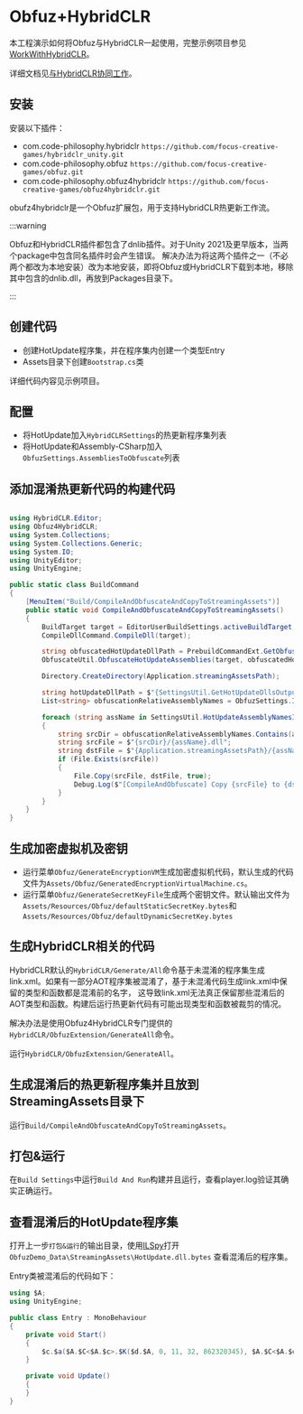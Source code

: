 # Obfuz+HybridCLR

本工程演示如何将Obfuz与HybridCLR一起使用，完整示例项目参见[WorkWithHybridCLR](https://github.com/focus-creative-games/obfuz-samples/tree/main/WorkWithHybridCLR)。

详细文档见[与HybridCLR协同工作](../manual/work-with-hybridclr)。

## 安装

安装以下插件：

- com.code-philosophy.hybridclr `https://github.com/focus-creative-games/hybridclr_unity.git`
- com.code-philosophy.obfuz `https://github.com/focus-creative-games/obfuz.git`
- com.code-philosophy.obfuz4hybridclr `https://github.com/focus-creative-games/obfuz4hybridclr.git`

obufz4hybridclr是一个Obfuz扩展包，用于支持HybridCLR热更新工作流。

:::warning

Obfuz和HybridCLR插件都包含了dnlib插件。对于Unity 2021及更早版本，当两个package中包含同名插件时会产生错误。
解决办法为将这两个插件之一（不必两个都改为本地安装）改为本地安装，即将Obfuz或HybridCLR下载到本地，移除其中包含的dnlib.dll，再放到Packages目录下。

:::

## 创建代码

- 创建HotUpdate程序集，并在程序集内创建一个类型Entry
- Assets目录下创建`Bootstrap.cs`类

详细代码内容见示例项目。

## 配置

- 将HotUpdate加入`HybridCLRSettings`的热更新程序集列表
- 将HotUpdate和Assembly-CSharp加入`ObfuzSettings.AssembliesToObfuscate`列表

## 添加混淆热更新代码的构建代码

```csharp

using HybridCLR.Editor;
using Obfuz4HybridCLR;
using System.Collections;
using System.Collections.Generic;
using System.IO;
using UnityEditor;
using UnityEngine;

public static class BuildCommand
{
    [MenuItem("Build/CompileAndObfuscateAndCopyToStreamingAssets")]
    public static void CompileAndObfuscateAndCopyToStreamingAssets()
    {
        BuildTarget target = EditorUserBuildSettings.activeBuildTarget;
        CompileDllCommand.CompileDll(target);

        string obfuscatedHotUpdateDllPath = PrebuildCommandExt.GetObfuscatedHotUpdateAssemblyOutputPath(target);
        ObfuscateUtil.ObfuscateHotUpdateAssemblies(target, obfuscatedHotUpdateDllPath);

        Directory.CreateDirectory(Application.streamingAssetsPath);

        string hotUpdateDllPath = $"{SettingsUtil.GetHotUpdateDllsOutputDirByTarget(target)}";
        List<string> obfuscationRelativeAssemblyNames = ObfuzSettings.Instance.assemblySettings.GetObfuscationRelativeAssemblyNames();

        foreach (string assName in SettingsUtil.HotUpdateAssemblyNamesIncludePreserved)
        {
            string srcDir = obfuscationRelativeAssemblyNames.Contains(assName) ? obfuscatedHotUpdateDllPath : hotUpdateDllPath;
            string srcFile = $"{srcDir}/{assName}.dll";
            string dstFile = $"{Application.streamingAssetsPath}/{assName}.dll.bytes";
            if (File.Exists(srcFile))
            {
                File.Copy(srcFile, dstFile, true);
                Debug.Log($"[CompileAndObfuscate] Copy {srcFile} to {dstFile}");
            }
        }
    }
}

```

## 生成加密虚拟机及密钥

- 运行菜单`Obfuz/GenerateEncryptionVM`生成加密虚拟机代码，默认生成的代码文件为`Assets/Obfuz/GeneratedEncryptionVirtualMachine.cs`。
- 运行菜单`Obfuz/GenerateSecretKeyFile`生成两个密钥文件。默认输出文件为`Assets/Resources/Obfuz/defaultStaticSecretKey.bytes`和`Assets/Resources/Obfuz/defaultDynamicSecretKey.bytes`

## 生成HybridCLR相关的代码

HybridCLR默认的`HybridCLR/Generate/All`命令基于未混淆的程序集生成link.xml。如果有一部分AOT程序集被混淆了，基于未混淆代码生成link.xml中保留的类型和函数都是混淆前的名字，
这导致link.xml无法真正保留那些混淆后的AOT类型和函数。构建后运行热更新代码有可能出现类型和函数被裁剪的情况。

解决办法是使用Obfuz4HybridCLR专门提供的`HybridCLR/ObfuzExtension/GenerateAll`命令。

运行`HybridCLR/ObfuzExtension/GenerateAll`。

## 生成混淆后的热更新程序集并且放到StreamingAssets目录下

运行`Build/CompileAndObfuscateAndCopyToStreamingAssets`。

## 打包&运行

在`Build Settings`中运行`Build And Run`构建并且运行，查看player.log验证其确实正确运行。

## 查看混淆后的HotUpdate程序集

打开上一步`打包&运行`的输出目录，使用[ILSpy](https://github.com/icsharpcode/ILSpy)打开`ObfuzDemo_Data\StreamingAssets\HotUpdate.dll.bytes`
查看混淆后的程序集。

Entry类被混淆后的代码如下：

```csharp
using $A;
using UnityEngine;

public class Entry : MonoBehaviour
{
    private void Start()
    {
        $c.$a($A.$C<$A.$c>.$K($d.$A, 0, 11, 32, 862320345), $A.$C<$A.$c>.$d(1718597184, 154, 2114032877));
    }

    private void Update()
    {
    }
}


```
